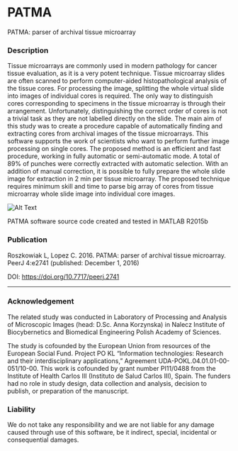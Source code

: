 # PATMA
PATMA: parser of archival tissue microarray

### Description
Tissue microarrays are commonly used in modern pathology for cancer tissue evaluation, as it is a very potent technique. Tissue microarray slides are often scanned to perform computer-aided histopathological analysis of the tissue cores. For processing the image, splitting the whole virtual slide into images of individual cores is required. The only way to distinguish cores corresponding to specimens in the tissue microarray is through their arrangement. Unfortunately, distinguishing the correct order of cores is not a trivial task as they are not labelled directly on the slide. The main aim of this study was to create a procedure capable of automatically finding and extracting cores from archival images of the tissue microarrays. This software supports the work of scientists who want to perform further image processing on single cores. The proposed method is an efficient and fast procedure, working in fully automatic or semi-automatic mode. A total of 89% of punches were correctly extracted with automatic selection. With an addition of manual correction, it is possible to fully prepare the whole slide image for extraction in 2 min per tissue microarray. The proposed technique requires minimum skill and time to parse big array of cores from tissue microarray whole slide image into individual core images.

![Alt Text](https://github.com/knave88/PATMA/blob/main/Patma_vid.gif)

PATMA software source code created and tested in MATLAB R2015b

### Publication
Roszkowiak L, Lopez C. 2016. PATMA: parser of archival tissue microarray. PeerJ 4:e2741  (published: December 1, 2016)

DOI: https://doi.org/10.7717/peerj.2741

****
### Acknowledgement
The related study was conducted in Laboratory of Processing and Analysis of Microscopic Images (head: D.Sc. Anna Korzynska) in Nalecz Institute of Biocybernetics and Biomedical Engineering Polish Academy of Sciences.

The study is cofounded by the European Union from resources of the European Social Fund. Project PO KL “Information technologies: Research and their interdisciplinary applications,” Agreement UDA-POKL.04.01.01-00-051/10-00. This work is cofounded by grant number PI11/0488 from the Institute of Health Carlos III (Instituto de Salud Carlos III), Spain. The funders had no role in study design, data collection and analysis, decision to publish, or preparation of the manuscript.

### Liability
We do not take any responsibility and we are not liable for any damage caused through use of this software, be it indirect, special, incidental or consequential damages.
